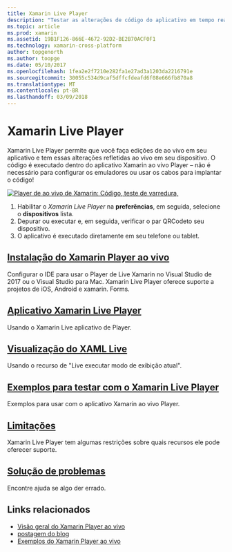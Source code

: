 ```yaml
---
title: Xamarin Live Player
description: "Testar as alterações de código do aplicativo em tempo real em seu dispositivo iOS ou Android"
ms.topic: article
ms.prod: xamarin
ms.assetid: 19B1F126-866E-4672-92D2-BE2B70ACF0F1
ms.technology: xamarin-cross-platform
author: topgenorth
ms.author: toopge
ms.date: 05/10/2017
ms.openlocfilehash: 1fea2e2f7210e282fa1e27ad3a1203da2216791e
ms.sourcegitcommit: 30055c534d9caf5dffcfdeafd6f08e666fb870a8
ms.translationtype: MT
ms.contentlocale: pt-BR
ms.lasthandoff: 03/09/2018
---
```

# <a name="xamarin-live-player"></a>Xamarin Live Player

Xamarin Live Player permite que você faça edições de ao vivo em seu aplicativo e tem essas alterações refletidas ao vivo em seu dispositivo. O código é executado dentro do aplicativo Xamarin ao vivo Player – não é necessário para configurar os emuladores ou usar os cabos para implantar o código!

[![Player de ao vivo de Xamarin: Código, teste de varredura,](images/xamarin-live.png)](images/xamarin-live-sml.png#lightbox)

1. Habilitar o *Xamarin Live Player* na **preferências**, em seguida, selecione o **dispositivos** lista.
2. Depurar ou executar e, em seguida, verificar o par QRCodeto seu dispositivo.
3. O aplicativo é executado diretamente em seu telefone ou tablet.

## <a name="xamarin-live-player-setupinstallmd"></a>[Instalação do Xamarin Player ao vivo](install.md)

Configurar o IDE para usar o Player de Live Xamarin no Visual Studio de 2017 ou o Visual Studio para Mac. Xamarin Live Player oferece suporte a projetos de iOS, Android e xamarin. Forms.

## <a name="xamarin-live-player-appplayermd"></a>[Aplicativo Xamarin Live Player](player.md)

Usando o Xamarin Live aplicativo de Player.

## <a name="xaml-live-previewinglive-viewmd"></a>[Visualização do XAML Live](live-view.md)

Usando o recurso de "Live executar modo de exibição atual".

## <a name="samples-to-try-with-xamarin-live-playersamplesmd"></a>[Exemplos para testar com o Xamarin Live Player](samples.md)

Exemplos para usar com o aplicativo Xamarin ao vivo Player.

## <a name="limitationslimitationsmd"></a>[Limitações](limitations.md)

Xamarin Live Player tem algumas restrições sobre quais recursos ele pode oferecer suporte.

## <a name="troubleshootingtroubleshootingmd"></a>[Solução de problemas](troubleshooting.md)

Encontre ajuda se algo der errado.


## <a name="related-links"></a>Links relacionados

- [Visão geral do Xamarin Player ao vivo](https://xamarin.com/live)
- [postagem do blog](https://blog.xamarin.com/live-player/)
- [Exemplos do Xamarin Player ao vivo](https://developer.xamarin.com/samples/xamarin-live-player/all/)
